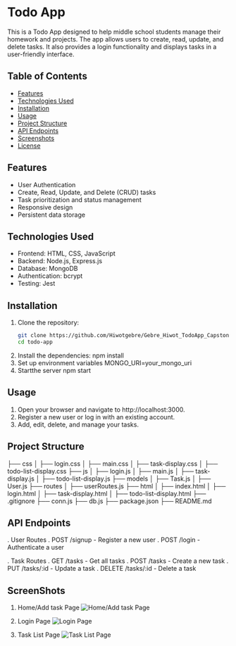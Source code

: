 # Todo App

This is a Todo App designed to help middle school students manage their homework and projects. The app allows users to create, read, update, and delete tasks. It also provides a login functionality and displays tasks in a user-friendly interface.

## Table of Contents

- [Features](#features)
- [Technologies Used](#technologies-used)
- [Installation](#installation)
- [Usage](#usage)
- [Project Structure](#project-structure)
- [API Endpoints](#api-endpoints)
- [Screenshots](#screenshots)
- [License](#license)

## Features

- User Authentication
- Create, Read, Update, and Delete (CRUD) tasks
- Task prioritization and status management
- Responsive design
- Persistent data storage

## Technologies Used

- Frontend: HTML, CSS, JavaScript
- Backend: Node.js, Express.js
- Database: MongoDB
- Authentication: bcrypt
- Testing: Jest

## Installation

1. Clone the repository:
   ```bash
   git clone https://github.com/Hiwotgebre/Gebre_Hiwot_TodoApp_Capstone
   cd todo-app
2. Install the dependencies:
    npm install
3. Set up environment variables
    MONGO_URI=your_mongo_uri
4. Startthe server
    npm start

## Usage

1. Open your browser and navigate to http://localhost:3000.
2. Register a new user or log in with an existing account.
3. Add, edit, delete, and manage your tasks.

## Project Structure

├── css
│   ├── login.css
│   ├── main.css
│   ├── task-display.css
│   ├── todo-list-display.css
├── js
│   ├── login.js
│   ├── main.js
│   ├── task-display.js
│   ├── todo-list-display.js
├── models
│   ├── Task.js
│   ├── User.js
├── routes
│   ├── userRoutes.js
├── html
│   ├── index.html
│   ├── login.html
│   ├── task-display.html
│   ├── todo-list-display.html
├── .gitignore
├── conn.js
├── db.js
├── package.json
├── README.md

## API Endpoints

. User Routes
    . POST /signup - Register a new user
    . POST /login - Authenticate a user

. Task Routes
    . GET /tasks - Get all tasks
    . POST /tasks - Create a new task
    . PUT /tasks/:id - Update a task
    . DELETE /tasks/:id - Delete a task

## ScreenShots

1. Home/Add task Page
    ![Home/Add task Page](./screenshots/Home-Add-Task.PNG)

2. Login Page
    ![Login Page](./screenshots/Login-Page.PNG)

3. Task List Page
    ![Task List Page](./screenshots/Task-List.PNG)
